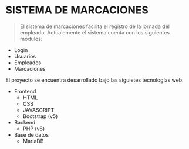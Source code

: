# SISTEMA DE MARCACIONES

> El sistema de marcaciónes facilita el registro de la jornada del empleado. Actualemente el sistema cuenta con los siguientes módulos: 

* Login
* Usuarios
* Empleados
* Marcaciones

El proyecto se encuentra desarrollado bajo las siguietes tecnologías web: 

* Frontend
    * HTML
    * CSS
    * JAVASCRIPT
    * Bootstrap (v5)
* Backend
    * PHP (v8)
* Base de datos
    * MariaDB 


### 